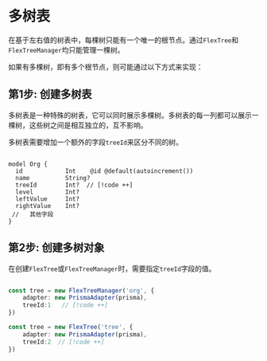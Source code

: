 # 多树表

在基于左右值的树表中，每棵树只能有一个唯一的根节点。通过`FlexTree`和`FlexTreeManager`均只能管理一棵树。


如果有多棵树，即有多个根节点，则可能通过以下方式来实现：

## 第1步: 创建多树表

多树表是一种特殊的树表，它可以同时展示多棵树。多树表的每一列都可以展示一棵树，这些树之间是相互独立的，互不影响。

多树表需要增加一个额外的字段`treeId`来区分不同的树。

```prisma

model Org {
  id            Int    @id @default(autoincrement())
  name          String?
  treeId        Int?  // [!code ++]
  level         Int?
  leftValue     Int?
  rightValue    Int? 
 //   其他字段       
}

```

## 第2步: 创建多树对象

在创建`FlexTree`或`FlexTreeManager`时，需要指定`treeId`字段的值。

```ts

const tree = new FlexTreeManager('org', {
    adapter: new PrismaAdapter(prisma), 
    treeId:1   // [!code ++]
})

const tree = new FlexTree('tree', {
    adapter: new PrismaAdapter(prisma), 
    treeId:2  // [!code ++]
})
```


